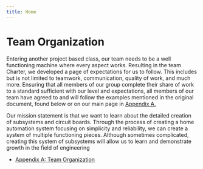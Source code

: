 ```yaml
---
title: Home 
---
```

 
# Team Organization

  Entering another project based class, our team needs to be a well functioning machine where every aspect works. Resulting in the team Charter, we developed a page of expectations for us to follow. This includes but is not limited to teamwork, communication, quality of work, and much more. Ensuring that all members of our group complete their share of work to a standard sufficient with our level and expectations, all members of our team have agreed to and will follow the examples mentioned in the original document, found below or on our main page in [Appendix A.](https://egr314-team-305.github.io/Team305.github.io/#appendix) 

  Our mission statement is that we want to learn about the detailed creation of subsystems and circuit boards. Through the process of creating a home automation system focusing on simplicity and reliability, we can create a system of multiple functioning pieces. Although sometimes complicated, creating this system of subsystems will allow us to learn and demonstrate growth in the field of engineering
  
* [Appendix A: Team Organization](/01-team-organization.pdf)
